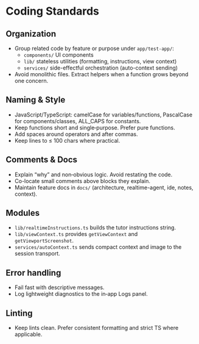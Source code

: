 # Coding Standards

## Organization
- Group related code by feature or purpose under `app/test-app/`:
  - `components/` UI components
  - `lib/` stateless utilities (formatting, instructions, view context)
  - `services/` side-effectful orchestration (auto-context sending)
- Avoid monolithic files. Extract helpers when a function grows beyond one concern.

## Naming & Style
- JavaScript/TypeScript: camelCase for variables/functions, PascalCase for components/classes, ALL_CAPS for constants.
- Keep functions short and single‑purpose. Prefer pure functions.
- Add spaces around operators and after commas.
- Keep lines to ≤ 100 chars where practical.

## Comments & Docs
- Explain “why” and non‑obvious logic. Avoid restating the code.
- Co-locate small comments above blocks they explain.
- Maintain feature docs in `docs/` (architecture, realtime-agent, ide, notes, context).

## Modules
- `lib/realtimeInstructions.ts` builds the tutor instructions string.
- `lib/viewContext.ts` provides `getViewContext` and `getViewportScreenshot`.
- `services/autoContext.ts` sends compact context and image to the session transport.

## Error handling
- Fail fast with descriptive messages.
- Log lightweight diagnostics to the in‑app Logs panel.

## Linting
- Keep lints clean. Prefer consistent formatting and strict TS where applicable.
